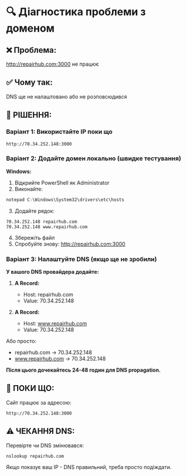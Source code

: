 # 🔍 Діагностика проблеми з доменом

## ❌ Проблема:
http://repairhub.com:3000 не працює

## ✅ Чому так:
DNS ще не налаштовано або не розповсюдився

## 🔧 РІШЕННЯ:

### Варіант 1: Використайте IP поки що
```
http://70.34.252.148:3000
```

### Варіант 2: Додайте домен локально (швидке тестування)

**Windows:**
1. Відкрийте PowerShell як Administrator
2. Виконайте:
```powershell
notepad C:\Windows\System32\drivers\etc\hosts
```
3. Додайте рядок:
```
70.34.252.148 repairhub.com
70.34.252.148 www.repairhub.com
```
4. Збережіть файл
5. Спробуйте знову: http://repairhub.com:3000

### Варіант 3: Налаштуйте DNS (якщо ще не зробили)

**У вашого DNS провайдера додайте:**

1. **A Record:**
   - Host: repairhub.com
   - Value: 70.34.252.148

2. **A Record:**
   - Host: www.repairhub.com  
   - Value: 70.34.252.148

Або просто:
- repairhub.com → 70.34.252.148
- www.repairhub.com → 70.34.252.148

**Після цього дочекайтесь 24-48 годин для DNS propagation.**

## 🚀 ПОКИ ЩО:

Сайт працює за адресою:
```
http://70.34.252.148:3000
```

## ⚠️ ЧЕКАННЯ DNS:

Перевірте чи DNS змінювався:
```bash
nslookup repairhub.com
```

Якщо показує ваш IP - DNS правильний, треба просто подіждати.

